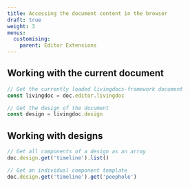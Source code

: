 ```yaml
---
title: Accessing the document content in the browser
draft: true
weight: 3
menus:
  customising:
    parent: Editor Extensions
---
```


## Working with the current document

```js
// Get the currently loaded livingdocs-framework document
const livingdoc = doc.editor.livingdoc

// Get the design of the document
const design = livingdoc.design
```

## Working with designs

```js
// Get all components of a design as an array
doc.design.get('timeline').list()

// Get an individual component template
doc.design.get('timeline').get('peephole')
```
